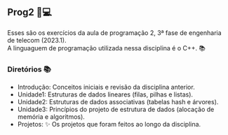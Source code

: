 ## Prog2 📌💻
Esses são os exercícios da aula de programação 2, 3ª fase de engenharia de telecom (2023.1).
<br> A linguaguem de programação utilizada nessa disciplina é o C++. 📚

### Diretórios 📚
- Introdução: Conceitos iniciais e revisão da disciplina anterior.
- Unidade1: Estruturas de dados lineares (filas, pilhas e listas).
- Unidade2: Estruturas de dados associativas (tabelas hash e árvores).
- Unidade3: Princípios do projeto de estrutura de dados (alocação de memória e algoritmos).
- Projetos: ✨ Os projetos que foram feitos ao longo da disciplina.